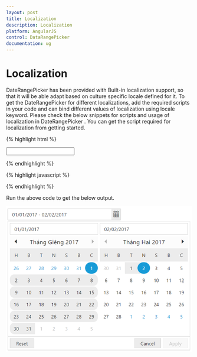 ```yaml
---
layout: post
title: Localization
description: Localization
platform: AngularJS
control: DataRangePicker
documentation: ug
---
```

# Localization

DateRangePicker has been provided with Built-in localization support, so that it will be able adapt based on culture specific locale defined for it. To get the DateRangePicker for different localizations, add the required scripts in your code and can bind different values of localization using locale keyword. Please check the below snippets for scripts and usage of localization in DateRangePicker . You can get the script required for localization from getting started.

{% highlight html %}

<div ng-controller="dateRangeCtrl" >
        <input type="text" id="daterange" ej-daterangepicker e-value="value" e-locale="locale"   e-width="300px" />
</div>

{% endhighlight %}

{% highlight javascript %}

<script>
      angular.module('syncApp', ['ejangular'])
      .controller('dateRangeCtrl', function ($scope) {
      $scope.value ="1/1/2017 - 2/2/2017";
      $scope.locale= "vi-VN";
      });

</script>

{% endhighlight %}

Run the above code to get the below output.

![](localization_images/localization.png)